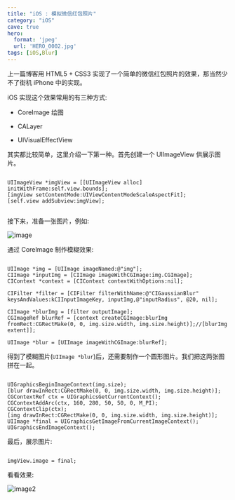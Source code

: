 ```yaml
---
title: "iOS : 模拟微信红包照片"
category: "iOS"
cave: true
hero:
  format: 'jpeg'
  url: 'HERO_0002.jpg'
tags: [iOS,Blur]
---
```

上一篇博客用 HTML5 + CSS3 实现了一个简单的微信红包照片的效果，那当然少不了街机 iPhone 中的实现。

iOS 实现这个效果常用的有三种方式:

* CoreImage 绘图

* CALayer

* UIVisualEffectView

其实都比较简单，这里介绍一下第一种。首先创建一个 UIImageView 供展示图片。

```objc

UIImageView *imgView = [[UIImageView alloc] initWithFrame:self.view.bounds];
[imgView setContentMode:UIViewContentModeScaleAspectFit];
[self.view addSubview:imgView];
    
```


接下来，准备一张图片，例如:

![image](/assets/images/posts/content/2016-01-28-17-00-00-HTML5_Canvas_Blur.jpg)

通过 CoreImage 制作模糊效果:

```objc

UIImage *img = [UIImage imageNamed:@"img"];
CIImage *inputImg = [CIImage imageWithCGImage:img.CGImage];
CIContext *context = [CIContext contextWithOptions:nil];

CIFilter *filter = [CIFilter filterWithName:@"CIGaussianBlur" keysAndValues:kCIInputImageKey, inputImg,@"inputRadius", @20, nil];
    
CIImage *blurImg = [filter outputImage];
CGImageRef blurRef = [context createCGImage:blurImg fromRect:CGRectMake(0, 0, img.size.width, img.size.height)];//[blurImg extent]];
    
UIImage *blur = [UIImage imageWithCGImage:blurRef];

```

得到了模糊图片(`UIImage *blur`)后，还需要制作一个圆形图片。我们把这两张图拼在一起。

```objc

UIGraphicsBeginImageContext(img.size);
[blur drawInRect:CGRectMake(0, 0, img.size.width, img.size.height)];
CGContextRef ctx = UIGraphicsGetCurrentContext();
CGContextAddArc(ctx, 160, 280, 50, 50, 0, M_PI);
CGContextClip(ctx);
[img drawInRect:CGRectMake(0, 0, img.size.width, img.size.height)];
UIImage *final = UIGraphicsGetImageFromCurrentImageContext();
UIGraphicsEndImageContext();

```

最后，展示图片:

```objc

imgView.image = final;

```

看看效果:

![image2](/assets/images/posts/content/2016-01-28-17-00-00-HTML5_Canvas_Blur_ios.jpg)







